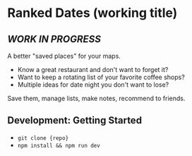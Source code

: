 # Ranked Dates (working title)

## ***WORK IN PROGRESS***

A better "saved places" for your maps.

- Know a great restaurant and don't want to forget it?
- Want to keep a rotating list of your favorite coffee shops?
- Multiple ideas for date night you don't want to lose?

Save them, manage lists, make notes, recommend to friends.

## Development: Getting Started

- `git clone {repo}`
- `npm install && npm run dev`